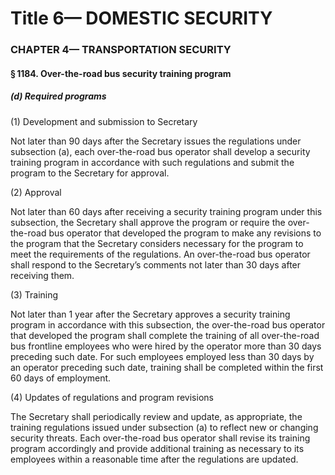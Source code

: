 
# Title 6— DOMESTIC SECURITY
### CHAPTER 4— TRANSPORTATION SECURITY
#### § 1184. Over-the-road bus security training program
##### (d) Required programs

(1) Development and submission to Secretary

Not later than 90 days after the Secretary issues the regulations under subsection (a), each over-the-road bus operator shall develop a security training program in accordance with such regulations and submit the program to the Secretary for approval.

(2) Approval

Not later than 60 days after receiving a security training program under this subsection, the Secretary shall approve the program or require the over-the-road bus operator that developed the program to make any revisions to the program that the Secretary considers necessary for the program to meet the requirements of the regulations. An over-the-road bus operator shall respond to the Secretary’s comments not later than 30 days after receiving them.

(3) Training

Not later than 1 year after the Secretary approves a security training program in accordance with this subsection, the over-the-road bus operator that developed the program shall complete the training of all over-the-road bus frontline employees who were hired by the operator more than 30 days preceding such date. For such employees employed less than 30 days by an operator preceding such date, training shall be completed within the first 60 days of employment.

(4) Updates of regulations and program revisions

The Secretary shall periodically review and update, as appropriate, the training regulations issued under subsection (a) to reflect new or changing security threats. Each over-the-road bus operator shall revise its training program accordingly and provide additional training as necessary to its employees within a reasonable time after the regulations are updated.
